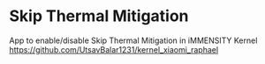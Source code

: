 # Skip Thermal Mitigation
App to enable/disable Skip Thermal Mitigation in iMMENSITY Kernel https://github.com/UtsavBalar1231/kernel_xiaomi_raphael
